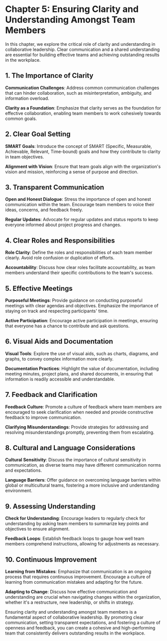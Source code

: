 Chapter 5: Ensuring Clarity and Understanding Amongst Team Members
==================================================================

In this chapter, we explore the critical role of clarity and understanding in collaborative leadership. Clear communication and a shared understanding are essential for building effective teams and achieving outstanding results in the workplace.

**1. The Importance of Clarity**
--------------------------------

**Communication Challenges**: Address common communication challenges that can hinder collaboration, such as misinterpretation, ambiguity, and information overload.

**Clarity as a Foundation**: Emphasize that clarity serves as the foundation for effective collaboration, enabling team members to work cohesively towards common goals.

**2. Clear Goal Setting**
-------------------------

**SMART Goals**: Introduce the concept of SMART (Specific, Measurable, Achievable, Relevant, Time-bound) goals and how they contribute to clarity in team objectives.

**Alignment with Vision**: Ensure that team goals align with the organization's vision and mission, reinforcing a sense of purpose and direction.

**3. Transparent Communication**
--------------------------------

**Open and Honest Dialogue**: Stress the importance of open and honest communication within the team. Encourage team members to voice their ideas, concerns, and feedback freely.

**Regular Updates**: Advocate for regular updates and status reports to keep everyone informed about project progress and changes.

**4. Clear Roles and Responsibilities**
---------------------------------------

**Role Clarity**: Define the roles and responsibilities of each team member clearly. Avoid role confusion or duplication of efforts.

**Accountability**: Discuss how clear roles facilitate accountability, as team members understand their specific contributions to the team's success.

**5. Effective Meetings**
-------------------------

**Purposeful Meetings**: Provide guidance on conducting purposeful meetings with clear agendas and objectives. Emphasize the importance of staying on track and respecting participants' time.

**Active Participation**: Encourage active participation in meetings, ensuring that everyone has a chance to contribute and ask questions.

**6. Visual Aids and Documentation**
------------------------------------

**Visual Tools**: Explore the use of visual aids, such as charts, diagrams, and graphs, to convey complex information more clearly.

**Documentation Practices**: Highlight the value of documentation, including meeting minutes, project plans, and shared documents, in ensuring that information is readily accessible and understandable.

**7. Feedback and Clarification**
---------------------------------

**Feedback Culture**: Promote a culture of feedback where team members are encouraged to seek clarification when needed and provide constructive feedback to improve communication.

**Clarifying Misunderstandings**: Provide strategies for addressing and resolving misunderstandings promptly, preventing them from escalating.

**8. Cultural and Language Considerations**
-------------------------------------------

**Cultural Sensitivity**: Discuss the importance of cultural sensitivity in communication, as diverse teams may have different communication norms and expectations.

**Language Barriers**: Offer guidance on overcoming language barriers within global or multicultural teams, fostering a more inclusive and understanding environment.

**9. Assessing Understanding**
------------------------------

**Check for Understanding**: Encourage leaders to regularly check for understanding by asking team members to summarize key points and objectives to ensure alignment.

**Feedback Loops**: Establish feedback loops to gauge how well team members comprehend instructions, allowing for adjustments as necessary.

**10. Continuous Improvement**
------------------------------

**Learning from Mistakes**: Emphasize that communication is an ongoing process that requires continuous improvement. Encourage a culture of learning from communication mistakes and adapting for the future.

**Adapting to Change**: Discuss how effective communication and understanding are crucial when navigating changes within the organization, whether it's a restructure, new leadership, or shifts in strategy.

Ensuring clarity and understanding amongst team members is a fundamental aspect of collaborative leadership. By promoting clear communication, setting transparent expectations, and fostering a culture of openness and feedback, you can create a cohesive and high-performing team that consistently delivers outstanding results in the workplace.
